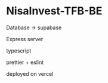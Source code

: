 # NisaInvest-TFB-BE

Database -> supabase

Express server

typescript 

prettier + eslint

deployed on vercel
